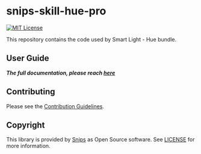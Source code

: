 # snips-skill-hue-pro

[![MIT License](https://img.shields.io/badge/license-MIT-blue.svg)](https://github.com/snipsco/snips-skill-hue-pro/blob/master/LICENSE)

This repository contains the code used by Smart Light - Hue bundle. 

## User Guide

***The full documentation, please reach [here](https://snips.gitbook.io/documentation/snips-app/smart-light-hue)***

## Contributing

Please see the [Contribution Guidelines](https://github.com/snipsco/snips-skill-hue-pro/blob/master/CONTRIBUTING.md).

## Copyright

This library is provided by [Snips](https://www.snips.ai) as Open Source software. See [LICENSE](https://github.com/snipsco/snips-skill-hue-pro/blob/master/LICENSE) for more information.
